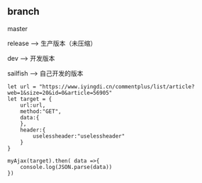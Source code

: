 ## branch
master

release   -->   生产版本（未压缩）

dev       -->   开发版本

sailfish  -->   自己开发的版本

```
let url = "https://www.iyingdi.cn/commentplus/list/article?web=1&size=20&id=0&article=56905"
let target = {
    url:url,
    method:"GET",
    data:{
    },
    header:{
        uselessheader:"uselessheader"
    }
}

myAjax(target).then( data =>{
    console.log(JSON.parse(data))
})
```